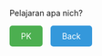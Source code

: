 <html lang="en">
<head>
  <meta charset="UTF-8">
  <meta name="viewport" content="width=device-width, initial-scale=1.0">
  <style>
    .button {
      display: inline-block;
      margin-right: 10px;
      padding: 10px 20px;
      color: #fff;
      text-decoration: none;
      border-radius: 5px;
      transition: background-color 0.3s ease, transform 0.3s ease;
    }

    .button:hover {
      transform: scale(1.1);
    }

    .button-pk {
      background-color: #4CAF50;
    }

    .button-pk:hover {
      background-color: #2ecc71;
    }

    .button-back {
      background-color: #3498db;
    }

    .button-back:hover {
      background-color: #2980b9;
    }

    .button-container {
      margin-bottom: 10px; /* Adjust as needed */
    }

  </style>
</head>

<body>

<p>Pelajaran apa nich?</p>

  <span class="button-container">
    <a href="./PK/" class="button button-pk">PK</a>
  </span>

  <span class="button-container">
    <a href="../" class="button button-back">Back</a>
  </span>
</body>
</html>
